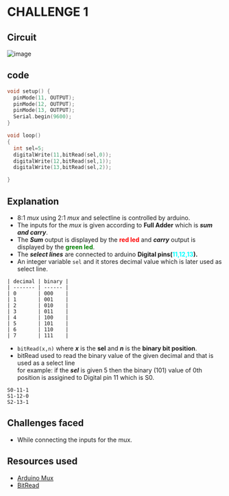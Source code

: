 # CHALLENGE 1

## Circuit
![image](https://github.com/weanysel/Bi0s/assets/69642777/e61f7b0c-53d6-4587-a972-8b3f72081a58)


## code

```cpp
void setup() {
  pinMode(11, OUTPUT);
  pinMode(12, OUTPUT);
  pinMode(13, OUTPUT);
  Serial.begin(9600);
}

void loop() 
{
  int sel=5;
  digitalWrite(11,bitRead(sel,0));
  digitalWrite(12,bitRead(sel,1));
  digitalWrite(13,bitRead(sel,2));

}
```

## Explanation

- 8:1 *mux* using 2:1 *mux* and selectline is controlled by arduino.  
- The inputs for the *mux* is given according to **Full Adder** which is ***sum and carry***.  
- The ***Sum*** output is displayed by the **<span style="color: red;">red led</span>** and ***carry*** output is displayed by the  **<span style="color: green;">green led</span>**.  
- The ***select lines*** are connected to arduino **Digital pins(<span style="color: cyan;">11,12,13</span>).**
- An integer variable <code>sel</code> and it stores decimal value which is later used as select line.  
```
| decimal | binary |  
| ------- | ------ |  
| 0       | 000    |
| 1       | 001    |  
| 2       | 010    |
| 3       | 011    |  
| 4       | 100    |
| 5       | 101    |  
| 6       | 110    |
| 7       | 111    | 
```

- <code>bitRead(x,n)</code> where ***x*** is the **sel** and ***n*** is the **binary bit position**.
- bitRead used to read the binary value of the given decimal and that is used as a select line   
for example: if the ***sel*** is given 5 then the binary (101) value of 0th position is assigined to Digital pin 11 which is S0.

```
S0-11-1
S1-12-0
S2-13-1
```

## Challenges faced

- While connecting the inputs for the mux.  

## Resources used

- [Arduino Mux](https://youtu.be/Dco6jo9xgAo?si=D8ANi6oLj1grUkcg)
- [BitRead](https://www.tutorialspoint.com/read-a-specific-bit-of-a-number-with-arduino)
